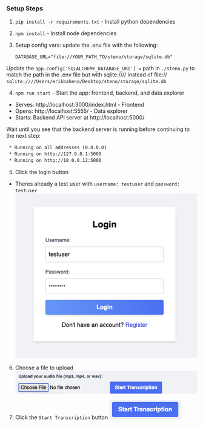 ### Setup Steps

1. `pip install -r requirements.txt` - Install python dependencies
2. `npm install` - Install node dependencies

3. Setup config vars:
update the .env file with the following:
    ```
    DATABASE_URL="file://YOUR_PATH_TO/steno/storage/sqlite.db"
    ```
Update the `app.config['SQLALCHEMY_DATABASE_URI'] =` path in `./steno.py` to match the path in the .env file but with sqlite://// instead of file://
`sqlite:////Users/erikbahena/Desktop/steno/storage/sqlite.db`

4. `npm run start` - Start the app: frontend, backend, and data explorer
 - Serves: http://localhost:3000/index.html - Frontend
 - Opens: http://localhost:5555/ - Data explorer
 - Starts: Backend API server at http://localhost:5000/

Wait until you see that the backend server is running before continuing to the next step:
``` bash
 * Running on all addresses (0.0.0.0)
 * Running on http://127.0.0.1:5000
 * Running on http://10.0.0.12:5000
```

5. Click the login button
- Theres already a test user with `username: testuser` and `password: testuser`
![alt text](./screen_shots_for_readme/login.png)

6. Choose a file to upload
![alt text](./screen_shots_for_readme/choose-file.png)


7. Click the `Start Transcription` button
![alt text](./screen_shots_for_readme/start-transcription.png)